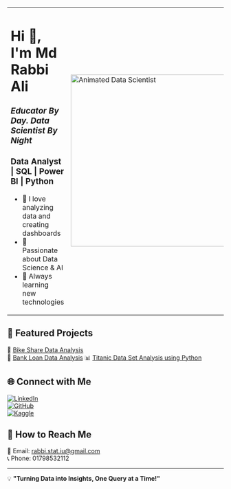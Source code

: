 <table>
  <tr>
    <td>
      <h1>Hi 👋, I'm Md Rabbi Ali</h1>
      <h3><i>Educator By Day. Data Scientist By Night</i></h3>
      <h3>Data Analyst | SQL | Power BI | Python</h3>
      <ul>
        <li>🔹 I love analyzing data and creating dashboards</li>
        <li>🔹 Passionate about Data Science & AI</li>
        <li>🔹 Always learning new technologies</li>
      </ul>
    </td>
    <td>
      <img src="https://github.com/user-attachments/assets/77f2cf64-b620-457f-ae85-3662b28e4b1b" width="400" alt="Animated Data Scientist">
    </td>
  </tr>
</table>



## 📂 Featured Projects  
🚀 [Bike Share Data Analysis](https://github.com/RabbiTheAnalyst/Bike-Share-Data-Analysis)  
🏦 [Bank Loan Data Analysis](https://github.com/RabbiTheAnalyst/-Bank-Loan-Data-Analysis-)
📊 [Titanic Data Set Analysis using Python](https://www.kaggle.com/code/mdrabbiali/titanic-dataset-eda-logistic-regression)

## 🌐 Connect with Me  
[![LinkedIn](https://img.shields.io/badge/LinkedIn-blue?style=for-the-badge&logo=linkedin)](https://linkedin.com/in/rabbitheanalyst)  
[![GitHub](https://img.shields.io/badge/GitHub-black?style=for-the-badge&logo=github)](https://github.com/RabbiTheAnalyst)  
[![Kaggle](https://img.shields.io/badge/Kaggle-blue?style=for-the-badge&logo=kaggle)](https://www.kaggle.com/mdrabbiali)  

## 📩 How to Reach Me  
📧 Email: rabbi.stat.iu@gmail.com  
📞 Phone: 01798532112  

---
💡 **"Turning Data into Insights, One Query at a Time!"**
